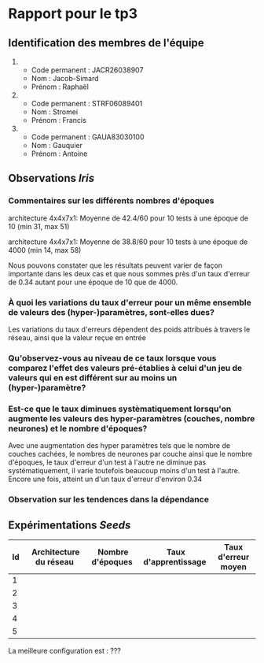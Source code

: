 # Rapport pour le tp3

## Identification des membres de l'équipe

1.  - Code permanent : JACR26038907
    - Nom : Jacob-Simard
    - Prénom : Raphaël

2.  - Code permanent : STRF06089401
    - Nom : Stromei
    - Prénom : Francis

3.  - Code permanent : GAUA83030100
    - Nom : Gauquier
    - Prénom : Antoine

## Observations _Iris_

### Commentaires sur les différents nombres d'époques

architecture 4x4x7x1: Moyenne de 42.4/60 pour 10 tests à une époque de 10 (min 31, max 51)

architecture 4x4x7x1: Moyenne de 38.8/60 pour 10 tests à une époque de 4000 (min 14, max 58)


Nous pouvons constater que les résultats peuvent varier de façon importante dans les deux cas et que nous sommes près d'un taux d'erreur de 0.34 autant pour une époque de 10 que de 4000.

### À quoi les variations du taux d'erreur pour un même ensemble de valeurs des (hyper-)paramètres, sont-elles dues?

Les variations du taux d'erreurs dépendent des poids attribués à travers le réseau, ainsi que la valeur reçue en entrée

### Qu'observez-vous au niveau de ce taux lorsque vous comparez l'effet des valeurs pré-établies à celui d'un jeu de valeurs qui en est différent sur au moins un (hyper-)paramètre?

### Est-ce que le taux diminues systèmatiquement lorsqu'on augmente les valeurs des hyper-paramètres (couches, nombre neurones) et le nombre d'époques?

Avec une augmentation des hyper paramètres tels que le nombre de couches cachées, le nombres de neurones par couche ainsi que le nombre d'époques, le taux d'erreur d'un test à l'autre ne diminue pas systématiquement, il varie toutefois beaucoup moins d'un test à l'autre.  Encore une fois, atteint un d'un taux d'erreur d'environ 0.34

### Observation sur les tendences dans la dépendance

## Expérimentations _Seeds_

| Id  |  Architecture du réseau |  Nombre d'époques |  Taux d'apprentissage | Taux d'erreur moyen |
| --- | ----------------------- | ----------------- | --------------------- | ------------------- |
| 1   |                         |                   |                       |                     |
| 2   |                         |                   |                       |                     |
| 3   |                         |                   |                       |                     |
| 4   |                         |                   |                       |                     |
| 5   |                         |                   |                       |                     |

La meilleure configuration est : ???
